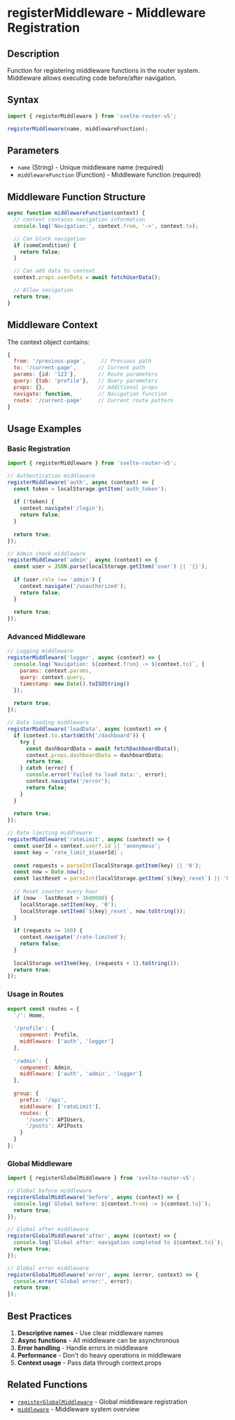 # registerMiddleware - Middleware Registration

## Description

Function for registering middleware functions in the router system. Middleware allows executing code before/after navigation.

## Syntax

```javascript
import { registerMiddleware } from 'svelte-router-v5';

registerMiddleware(name, middlewareFunction);
```

## Parameters

- `name` (String) - Unique middleware name (required)
- `middlewareFunction` (Function) - Middleware function (required)

## Middleware Function Structure

```javascript
async function middlewareFunction(context) {
  // context contains navigation information
  console.log('Navigation:', context.from, '->', context.to);

  // Can block navigation
  if (someCondition) {
    return false;
  }

  // Can add data to context
  context.props.userData = await fetchUserData();

  // Allow navigation
  return true;
}
```

## Middleware Context

The context object contains:

```javascript
{
  from: '/previous-page',     // Previous path
  to: '/current-page',       // Current path
  params: {id: '123'},       // Route parameters
  query: {tab: 'profile'},   // Query parameters
  props: {},                 // Additional props
  navigate: function,        // Navigation function
  route: '/current-page'     // Current route pattern
}
```

## Usage Examples

### Basic Registration

```javascript
import { registerMiddleware } from 'svelte-router-v5';

// Authentication middleware
registerMiddleware('auth', async (context) => {
  const token = localStorage.getItem('auth_token');
  
  if (!token) {
    context.navigate('/login');
    return false;
  }
  
  return true;
});

// Admin check middleware
registerMiddleware('admin', async (context) => {
  const user = JSON.parse(localStorage.getItem('user') || '{}');
  
  if (user.role !== 'admin') {
    context.navigate('/unauthorized');
    return false;
  }
  
  return true;
});
```

### Advanced Middleware

```javascript
// Logging middleware
registerMiddleware('logger', async (context) => {
  console.log(`Navigation: ${context.from} -> ${context.to}`, {
    params: context.params,
    query: context.query,
    timestamp: new Date().toISOString()
  });
  
  return true;
});

// Data loading middleware
registerMiddleware('loadData', async (context) => {
  if (context.to.startsWith('/dashboard')) {
    try {
      const dashboardData = await fetchDashboardData();
      context.props.dashboardData = dashboardData;
      return true;
    } catch (error) {
      console.error('Failed to load data:', error);
      context.navigate('/error');
      return false;
    }
  }
  
  return true;
});

// Rate limiting middleware
registerMiddleware('rateLimit', async (context) => {
  const userId = context.user?.id || 'anonymous';
  const key = `rate_limit_${userId}`;
  
  const requests = parseInt(localStorage.getItem(key) || '0');
  const now = Date.now();
  const lastReset = parseInt(localStorage.getItem(`${key}_reset`) || '0');
  
  // Reset counter every hour
  if (now - lastReset > 3600000) {
    localStorage.setItem(key, '0');
    localStorage.setItem(`${key}_reset`, now.toString());
  }
  
  if (requests >= 100) {
    context.navigate('/rate-limited');
    return false;
  }
  
  localStorage.setItem(key, (requests + 1).toString());
  return true;
});
```

### Usage in Routes

```javascript
export const routes = {
  '/': Home,
  
  '/profile': {
    component: Profile,
    middleware: ['auth', 'logger']
  },
  
  '/admin': {
    component: Admin,
    middleware: ['auth', 'admin', 'logger']
  },
  
  group: {
    prefix: '/api',
    middleware: ['rateLimit'],
    routes: {
      '/users': APIUsers,
      '/posts': APIPosts
    }
  }
};
```

### Global Middleware

```javascript
import { registerGlobalMiddleware } from 'svelte-router-v5';

// Global before middleware
registerGlobalMiddleware('before', async (context) => {
  console.log(`Global before: ${context.from} -> ${context.to}`);
  return true;
});

// Global after middleware
registerGlobalMiddleware('after', async (context) => {
  console.log(`Global after: navigation completed to ${context.to}`);
  return true;
});

// Global error middleware
registerGlobalMiddleware('error', async (error, context) => {
  console.error('Global error:', error);
  return true;
});
```

## Best Practices

1. **Descriptive names** - Use clear middleware names
2. **Async functions** - All middleware can be asynchronous
3. **Error handling** - Handle errors in middleware
4. **Performance** - Don't do heavy operations in middleware
5. **Context usage** - Pass data through context.props

## Related Functions

- [`registerGlobalMiddleware`](register-global-middleware.md) - Global middleware registration
- [`middleware`](middleware.md) - Middleware system overview